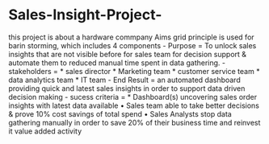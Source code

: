 # Sales-Insight-Project-
this project is about a hardware commpany 
Aims grid principle is used for barin storming, which includes 4 components 
      - Purpose = To unlock sales insights that are not visible before for sales team for decision support & automate them to reduced manual time spent in data gathering.
      - stakeholders =
          * sales director 
          * Marketing team 
          * customer service team 
          * data analytics team 
          * IT team 
      - End Result = an automated dashboard providing quick and latest sales insights in order to support data driven decision making 
      - sucess criteria = 
            * Dashboard(s) uncovering sales order insights with latest data available
            • Sales team able to take better decisions & prove 10% cost savings of total spend
            • Sales Analysts stop data gathering manually in order to save 20% of their business time and reinvest it value added activity
